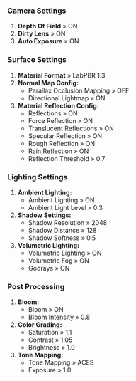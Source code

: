 ### Camera Settings

1. **Depth Of Field** » ON
2. **Dirty Lens** » ON
3. **Auto Exposure** » ON

### Surface Settings

1. **Material Format** » LabPBR 1.3
2. **Normal Map Config:**
   - Parallax Occlusion Mapping » OFF
   - Directional Lightmap » ON
3. **Material Reflection Config:**
   - Reflections » ON
   - Force Reflection » ON
   - Translucent Reflections » ON
   - Specular Reflection » ON
   - Rough Reflection » ON
   - Rain Reflection » ON
   - Reflection Threshold » 0.7

### Lighting Settings

1. **Ambient Lighting:**
   - Ambient Lighting » ON
   - Ambient Light Level » 0.3
2. **Shadow Settings:**
   - Shadow Resolution » 2048
   - Shadow Distance » 128
   - Shadow Softness » 0.5
3. **Volumetric Lighting:**
   - Volumetric Lighting » ON
   - Volumetric Fog » ON
   - Godrays » ON

### Post Processing

1. **Bloom:**
   - Bloom » ON
   - Bloom Intensity » 0.8
2. **Color Grading:**
   - Saturation » 1.1
   - Contrast » 1.05
   - Brightness » 1.0
3. **Tone Mapping:**
   - Tone Mapping » ACES
   - Exposure » 1.0